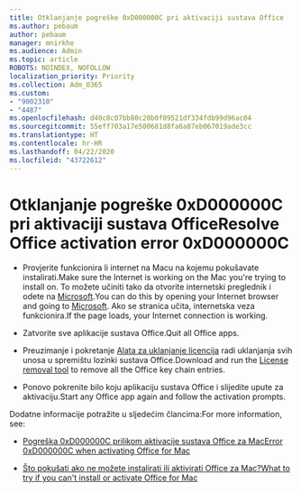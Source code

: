 ```yaml
---
title: Otklanjanje pogreške 0xD000000C pri aktivaciji sustava Office
ms.author: pebaum
author: pebaum
manager: mnirkhe
ms.audience: Admin
ms.topic: article
ROBOTS: NOINDEX, NOFOLLOW
localization_priority: Priority
ms.collection: Adm_O365
ms.custom:
- "9002310"
- "4487"
ms.openlocfilehash: d40c8c07bb80c20b0f09521df334fdb99d96ac04
ms.sourcegitcommit: 55eff703a17e500681d8fa6a87eb067019ade3cc
ms.translationtype: HT
ms.contentlocale: hr-HR
ms.lasthandoff: 04/22/2020
ms.locfileid: "43722612"
---
```

# <a name="resolve-office-activation-error-0xd000000c"></a><span data-ttu-id="eff96-102">Otklanjanje pogreške 0xD000000C pri aktivaciji sustava Office</span><span class="sxs-lookup"><span data-stu-id="eff96-102">Resolve Office activation error 0xD000000C</span></span>

- <span data-ttu-id="eff96-103">Provjerite funkcionira li internet na Macu na kojemu pokušavate instalirati.</span><span class="sxs-lookup"><span data-stu-id="eff96-103">Make sure the Internet is working on the Mac you're trying to install on.</span></span> <span data-ttu-id="eff96-104">To možete učiniti tako da otvorite internetski preglednik i odete na [Microsoft](https://www.microsoft.com).</span><span class="sxs-lookup"><span data-stu-id="eff96-104">You can do this by opening your Internet browser and going to [Microsoft](https://www.microsoft.com).</span></span> <span data-ttu-id="eff96-105">Ako se stranica učita, internetska veza funkcionira.</span><span class="sxs-lookup"><span data-stu-id="eff96-105">If the page loads, your Internet connection is working.</span></span>

- <span data-ttu-id="eff96-106">Zatvorite sve aplikacije sustava Office.</span><span class="sxs-lookup"><span data-stu-id="eff96-106">Quit all Office apps.</span></span>

- <span data-ttu-id="eff96-107">Preuzimanje i pokretanje [Alata za uklanjanje licencija](https://go.microsoft.com/fwlink/?linkid=849815) radi uklanjanja svih unosa u spremištu lozinki sustava Office.</span><span class="sxs-lookup"><span data-stu-id="eff96-107">Download and run the [License removal tool](https://go.microsoft.com/fwlink/?linkid=849815) to remove all the Office key chain entries.</span></span>

- <span data-ttu-id="eff96-108">Ponovo pokrenite bilo koju aplikaciju sustava Office i slijedite upute za aktivaciju.</span><span class="sxs-lookup"><span data-stu-id="eff96-108">Start any Office app again and follow the activation prompts.</span></span>

<span data-ttu-id="eff96-109">Dodatne informacije potražite u sljedećim člancima:</span><span class="sxs-lookup"><span data-stu-id="eff96-109">For more information, see:</span></span>

- [<span data-ttu-id="eff96-110">Pogreška 0xD000000C prilikom aktivacije sustava Office za Mac</span><span class="sxs-lookup"><span data-stu-id="eff96-110">Error 0xD000000C when activating Office for Mac</span></span>](https://support.office.com/article/error-0xd000000c-when-activating-office-for-mac-da865931-4658-4829-ba2d-8133390c6d25)

- [<span data-ttu-id="eff96-111">Što pokušati ako ne možete instalirati ili aktivirati Office za Mac?</span><span class="sxs-lookup"><span data-stu-id="eff96-111">What to try if you can't install or activate Office for Mac</span></span>](https://support.office.com/article/what-to-try-if-you-can-t-install-or-activate-office-for-mac-5efba2b4-b1e6-4e5f-bf3c-6ab945d03dea)
